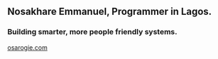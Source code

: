 ## Nosakhare Emmanuel, Programmer in Lagos.

### Building smarter, more people friendly systems.

[osarogie.com](https://osarogie.com)
